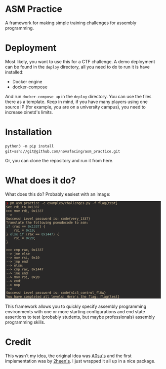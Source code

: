 # ASM Practice

A framework for making simple training challenges for assembly programming.

# Deployment

Most likely, you want to use this for a CTF challenge. A demo deployment can be found in the `deploy` directory, all you need to do to run it is have installed:

* Docker engine
* docker-compose

And run `docker-compose up` in the `deploy` directory. You can use the files there as a template. Keep in mind, if you have many players using one source IP (for example, you are on a university campus), you need to increase xinetd's limits.

# Installation

`python3 -m pip install git+ssh://git@github.com/novafacing/asm_practice.git`

Or, you can clone the repository and run it from here.


# What does it do?

What does this do? Probably easiest with an image:

![example](docs/img/example.png)

This framework allows you to quickly specify assembly programming environments with one or more starting configurations and end state assertions to test (probably students, but maybe professionals) assembly programming skills.

# Credit

This wasn't my idea, the original idea was [A0su's](https://github.com/A0su) and the first implementation was by [2heen's](https://github.com/2heen). I just wrapped it all up in a nice package.
